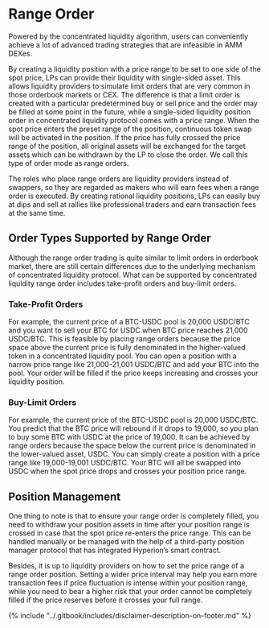 # Range Order

Powered by the concentrated liquidity algorithm, users can conveniently achieve a lot of advanced trading strategies that are infeasible in AMM DEXes.

By creating a liquidity position with a price range to be set to one side of the spot price, LPs can provide their liquidity with single-sided asset. This allows liquidity providers to simulate limit orders that are very common in those orderbook markets or CEX. The difference is that a limit order is created with a particular predetermined buy or sell price and the order may be filled at some point in the future, while a single-sided liquidity position order in concentrated liquidity protocol comes with a price range. When the spot price enters the preset range of the position, continuous token swap will be activated in the position. If the price has fully crossed the price range of the position, all original assets will be exchanged for the target assets which can be withdrawn by the LP to close the order. We call this type of order mode as range orders.

The roles who place range orders are liquidity providers instead of swappers, so they are regarded as makers who will earn fees when a range order is executed. By creating rational liquidity positions, LPs can easily buy at dips and sell at rallies like professional traders and earn transaction fees at the same time.

## **Order Types Supported by Range Order** <a href="#order-types-supported-by-range-order" id="order-types-supported-by-range-order"></a>

Although the range order trading is quite similar to limit orders in orderbook market, there are still certain differences due to the underlying mechanism of concentrated liquidity protocol. What can be supported by concentrated liquidity range order includes take-profit orders and buy-limit orders.

### **Take-Profit Orders**

For example, the current price of a BTC-USDC pool is 20,000 USDC/BTC and you want to sell your BTC for USDC when BTC price reaches 21,000 USDC/BTC. This is feasible by placing range orders because the price space above the current price is fully denominated in the higher-valued token in a concentrated liquidity pool. You can open a position with a narrow price range like 21,000-21,001 USDC/BTC and add your BTC into the pool. Your order will be filled if the price keeps increasing and crosses your liquidity position.

### **Buy-Limit Orders**

For example, the current price of the BTC-USDC pool is 20,000 USDC/BTC. You predict that the BTC price will rebound if it drops to 19,000, so you plan to buy some BTC with USDC at the price of 19,000. It can be achieved by range orders because the space below the current price is denominated in the lower-valued asset, USDC. You can simply create a position with a price range like 19,000-19,001 USDC/BTC. Your BTC will all be swapped into USDC when the spot price drops and crosses your position price range.

## **Position Management** <a href="#position-management" id="position-management"></a>

One thing to note is that to ensure your range order is completely filled, you need to withdraw your position assets in time after your position range is crossed in case that the spot price re-enters the price range. This can be handled manually or be managed with the help of a third-party position manager protocol that has integrated Hyperion’s smart contract.

Besides, it is up to liquidity providers on how to set the price range of a range order position. Setting a wider price interval may help you earn more transaction fees if price fluctuation is intense within your position range, while you need to bear a higher risk that your order cannot be completely filled if the price reserves before it crosses your full range.



{% include "../.gitbook/includes/disclaimer-description-on-footer.md" %}

